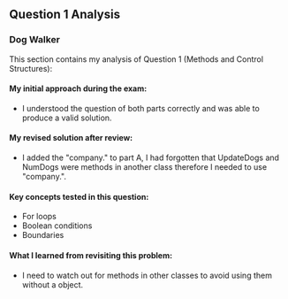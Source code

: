 ## Question 1 Analysis
### Dog Walker

This section contains my analysis of Question 1 (Methods and Control Structures):

#### My initial approach during the exam:
- I understood the question of both parts correctly and was able to produce a valid solution.
  
#### My revised solution after review:
- I added the "company." to part A, I had forgotten that UpdateDogs and NumDogs were methods in another class therefore I needed to use "company.".
  
#### Key concepts tested in this question:
- For loops
- Boolean conditions
- Boundaries
  
#### What I learned from revisiting this problem:
- I need to watch out for methods in other classes to avoid using them without a object.
